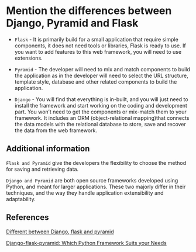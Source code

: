 # Mention the differences between Django, Pyramid and Flask

- `Flask` - It is primarily build for a small application that require simple components, it does not need tools or libraries, Flask is ready to use. If you want to add features to this web framework, you will need to use extensions.

- `Pyramid` - The developer will need to mix and match components to build the application as in the developer will need to select the URL structure, template style, database and other related components to build the application.

- `Django` - You will find that everything is in-built, and you will just need to install the framework and start working on the coding and development part. You won’t need to get the components or mix-match them to your framework.
It includes an ORM (object-relational mapping)that connects the data models with the relational database to store, save and recover the data from the web framework.

## Additional information

`Flask and Pyramid` give the developers the flexibility to choose the method for saving and retrieving data.

`Django and Pyramid` are both open source frameworks developed using Python, and meant for larger applications. These two majorly differ in their techniques, and the way they handle application extensibility and adaptability.

## References

[Different between Django, flask and pyramid](https://getpocket.com/read/1965283225)

[Django-flask-pyramid: Which Python Framework Suits your Needs](https://seashorepatners.wordpress.com/2016/12/08/django-vs-flask-vs-pyramid-which-python-framework-suits-your-needs/)
